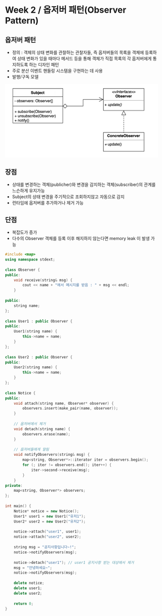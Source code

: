 # Week 2 / 옵저버 패턴(Observer Pattern)

## 옵저버 패턴
- 정의 : 객체의 상태 변화를 관찰하는 관찰자들, 즉 옵저버들의 목록을 객체에 등록하여 상태 변화가 있을 때마다 메서드 등을 통해 객체가 직접 목록의 각 옵저버에게 통지하도록 하는 디자인 패턴
- 주로 분산 이벤트 핸들링 시스템을 구현하는 데 사용
- 발행/구독 모델

![01](https://github.com/canyuo/canyuo.github.io/blob/main/week2_image1.png)

## 장점
- 상태를 변경하는 객체(publicher)와 변경을 감지하는 객체(subscriber)의 관계를 느슨하게 유지가능
- Subject의 상태 변경을 주기적으로 조회하지않고 자동으로 감지
- 런타임에 옵저버를 추가하거나 제거 가능

## 단점
- 복잡도가 증가
- 다수의 Observer 객체를 등록 이후 해지하지 않는다면 memory leak 이 발생 가능

```cpp
#include <map>
using namespace stdext;

class Observer {
public:
	void receive(string& msg) {
		cout << name + "에서 메시지를 받음 : " + msg << endl;
	}

public:
	string name;
};

class User1 : public Observer {
public:
	User1(string name) {
		this->name = name;
	}
};

class User2 : public Observer {
public:
	User2(string name) {
		this->name = name;
	}
};

class Notice {
public:
	void attach(string name, Observer* observer) {
		observers.insert(make_pair(name, observer));
	}

	// 옵저버에서 제거
	void detach(string name) {
		observers.erase(name);
	}

	// 옵저버들에게 알림
	void notifyObservers(string& msg) {
		map<string, Observer*>::iterator iter = observers.begin();
		for (; iter != observers.end(); iter++) {
			iter->second->receive(msg);
		}
	}
private:
	map<string, Observer*> observers;
};

int main() {
	Notice* notice = new Notice();
	User1* user1 = new User1("유저1");
	User2* user2 = new User2("유저2");

	notice->attach("user1", user1);
	notice->attach("user2", user2);

	string msg = "공지사항입니다~!";
	notice->notifyObservers(msg);

	notice->detach("user1"); // user1 공지사항 받는 대상에서 제거
	msg = "안녕하세요~";
	notice->notifyObservers(msg);

	delete notice;
	delete user1;
	delete user2;

	return 0;
}
```
